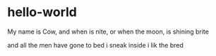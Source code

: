 # hello-world

My name is Cow,
and when is nite,
or when the moon,
is shining brite

and all the men
have gone to bed
i sneak inside
i lik the bred
